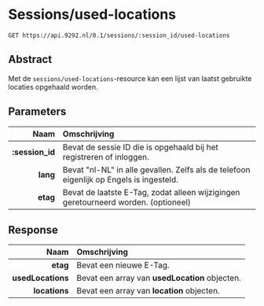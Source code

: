 # Sessions/used-locations

	GET https://api.9292.nl/0.1/sessions/:session_id/used-locations

## Abstract

Met de `sessions/used-locations`-resource kan een lijst van laatst gebruikte
locaties opgehaald worden.

## Parameters

| Naam | Omschrijving |
|-----:|:-------------|
| **:session_id** | Bevat de sessie ID die is opgehaald bij het registreren of inloggen. |
| **lang** | Bevat "nl-NL" in alle gevallen. Zelfs als de telefoon eigenlijk op Engels is ingesteld. |
| **etag** | Bevat de laatste E-Tag, zodat alleen wijzigingen geretourneerd worden. (optioneel) |

## Response

| Naam | Omschrijving |
|-----:|:-------------|
| **etag** | Bevat een nieuwe E-Tag. |
| **usedLocations** | Bevat een array van **usedLocation** objecten. |
| **locations** | Bevat een array van **location** objecten. |

